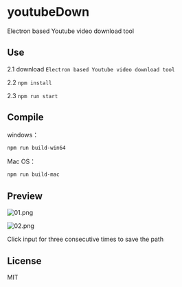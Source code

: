 # youtubeDown

Electron based Youtube video download tool

## Use

2.1 download `Electron based Youtube video download tool`

2.2 `npm install`

2.3 `npm run start`

## Compile

windows：
```bash
npm run build-win64
```

Mac OS：
```bash
npm run build-mac
```

## Preview
![01.png](https://user-images.githubusercontent.com/5469785/36069849-aed61528-0f2b-11e8-8b7b-059b6a1fcdaf.png)

![02.png](https://user-images.githubusercontent.com/5469785/36069850-af320cde-0f2b-11e8-9f4e-0de022f0b749.png)


Click input for three consecutive times to save the path

## License
MIT


